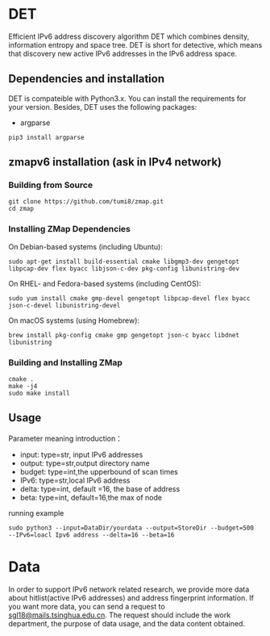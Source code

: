 # DET
Efficient IPv6 address discovery algorithm DET which combines density, information entropy and space tree.  DET is short for detective, which means that  discovery new active IPv6 addresses  in the IPv6 address space.

## Dependencies and installation
DET is compateible with Python3.x. You can install the requirements for your version. Besides, DET uses the following packages:
 
* argparse
```
pip3 install argparse
```

## zmapv6 installation (ask in IPv4 network)

###  Building from Source

```
git clone https://github.com/tumi8/zmap.git
cd zmap
```
### Installing ZMap Dependencies

On Debian-based systems (including Ubuntu):
```
sudo apt-get install build-essential cmake libgmp3-dev gengetopt libpcap-dev flex byacc libjson-c-dev pkg-config libunistring-dev
```

On RHEL- and Fedora-based systems (including CentOS):
```
sudo yum install cmake gmp-devel gengetopt libpcap-devel flex byacc json-c-devel libunistring-devel
```

On macOS systems (using Homebrew):
```
brew install pkg-config cmake gmp gengetopt json-c byacc libdnet libunistring
```

### Building and Installing ZMap

```
cmake .
make -j4
sudo make install
```

## Usage
Parameter meaning introduction：
* input:  type=str, input IPv6 addresses
* output: type=str,output directory name
* budget: type=int,the upperbound of scan times
* IPv6:   type=str,local IPv6 address
* delta:  type=int, default =16, the base of address
* beta:   type=int, default=16,the max of node

running example
```
sudo python3 --input=DataDir/yourdata --output=StoreDir --budget=500  --IPv6=loacl Ipv6 address --delta=16 --beta=16
```
# Data
In order to support IPv6 network related research, we provide more data about hitlist(active IPv6 addresses) and address fingerprint information.
If you want more data, you can send a request to sgl18@mails.tsinghua.edu.cn. 
The request should include the work department, the purpose of data usage, and the data content obtained.





